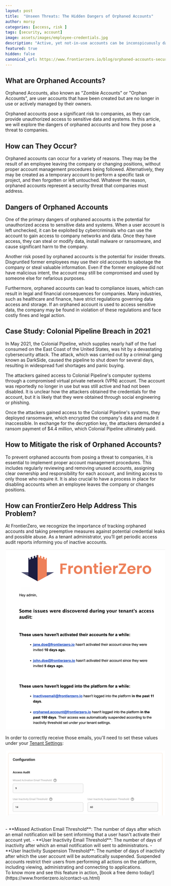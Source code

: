 ```yaml
---
layout: post
title:  "Unseen Threats: The Hidden Dangers of Orphaned Accounts"
author: morsy
categories: [access, risk ]
tags: [security, account]
image: assets/images/employee-credentials.jpg
description: "Active, yet not-in-use accounts can be inconspicuously dangerous"
featured: true
hidden: false
canonical_url: https://www.frontierzero.io/blog/orphaned-accounts-security
---
```


## What are Orphaned Accounts?

Orphaned Accounts, also known as "Zombie Accounts" or "Orphan Accounts", are user accounts that have been created but are no longer in use or actively managed by their owners.

Orphaned accounts pose a significant risk to companies, as they can provide unauthorized access to sensitive data and systems. In this article, we will explore the dangers of orphaned accounts and how they pose a threat to companies.


## How can They Occur?

Orphaned accounts can occur for a variety of reasons. They may be the result of an employee leaving the company or changing positions, without proper account management procedures being followed. Alternatively, they may be created as a temporary account to perform a specific task or project, and then forgotten or left untouched. Whatever the reason, orphaned accounts represent a security threat that companies must address.


## Dangers of Orphaned Accounts

One of the primary dangers of orphaned accounts is the potential for unauthorized access to sensitive data and systems. When a user account is left unchecked, it can be exploited by cybercriminals who can use the account to gain access to company networks and data. Once they have access, they can steal or modify data, install malware or ransomware, and cause significant harm to the company.

Another risk posed by orphaned accounts is the potential for insider threats. Disgruntled former employees may use their old accounts to sabotage the company or steal valuable information. Even if the former employee did not have malicious intent, the account may still be compromised and used by someone else for nefarious purposes.

Furthermore, orphaned accounts can lead to compliance issues, which can result in legal and financial consequences for companies. Many industries, such as healthcare and finance, have strict regulations governing data access and storage. If an orphaned account is used to access sensitive data, the company may be found in violation of these regulations and face costly fines and legal action.


## Case Study: Colonial Pipeline Breach in 2021

In May 2021, the Colonial Pipeline, which supplies nearly half of the fuel consumed on the East Coast of the United States, was hit by a devastating cybersecurity attack. The attack, which was carried out by a criminal gang known as DarkSide, caused the pipeline to shut down for several days, resulting in widespread fuel shortages and panic buying.

The attackers gained access to Colonial Pipeline's computer systems through a compromised virtual private network (VPN) account. The account was reportedly no longer in use but was still active and had not been disabled. It is unclear how the attackers obtained the credentials for the account, but it is likely that they were obtained through social engineering or phishing.

Once the attackers gained access to the Colonial Pipeline's systems, they deployed ransomware, which encrypted the company's data and made it inaccessible. In exchange for the decryption key, the attackers demanded a ransom payment of $4.4 million, which Colonial Pipeline ultimately paid.


## How to Mitigate the risk of Orphaned Accounts?

To prevent orphaned accounts from posing a threat to companies, it is essential to implement proper account management procedures. This includes regularly reviewing and removing unused accounts, assigning clear ownership and responsibility for each account, and limiting access to only those who require it.
It is also crucial to have a process in place for disabling accounts when an employee leaves the company or changes positions.


## How can FrontierZero Help Address This Problem?

At FrontierZero, we recognize the importance of tracking orphaned accounts and taking preemptive measures against potential credential leaks and possible abuse. As a tenant administrator, you’ll get periodic access audit reports informing you of inactive accounts.

<p align="center"><img src="/assets/images/access-audit-email.png" alt="Access audit email sample" width="500"></p>

In order to correctly receive those emails, you'll need to set these values under your [Tenant Settings](https://app.frontierzero.io/tenant-settings/configuration):
<p align="center"><img src="/assets/images/tenant-access-audit-config.png" alt="Access audit tenant configuration" width="500"></p>
<br>
- **Missed Activation Email Threshold**: The number of days after which an email notification will be sent informing that a user hasn't activate their account yet.
- **User Inactivity Email Threshold**: The number of days of inactivity after which an email notification will sent to administrators.
- **User Inactivity Suspension Threshold**: The number of days of inactivity after which the user account will be automatically suspended. Suspended accounts restrict their users from performing all actions on the platform, including viewing, administrating and connecting to applications.

<br>
To know more and see this feature in action, [book a free demo today!](https://www.frontierzero.io/contact-us.html)